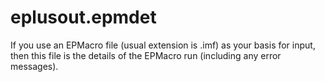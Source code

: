 # eplusout.epmdet

If you use an EPMacro file (usual extension is .imf) as your basis for input, then this file is the details of the EPMacro run (including any error messages).